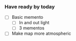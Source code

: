 ### Have ready by today
- [ ] Basic memento
    - [ ] In and out light
    - [ ] 3 mementos
- [ ] Make map more atmospheric
